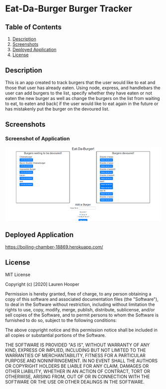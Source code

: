 # Eat-Da-Burger Burger Tracker
 

## Table of Contents
1. [Description](#description)
2. [Screenshots](#screenshots)
3. [Deployed Application](#deployed-application)
4. [License](#license)

## Description
This is an app created to track burgers that the user would like to eat and those that user has already eaten. Using node, express, and handlebars the user can add burgers to the list, specify whether they have eaten or not eaten the new burger as well as change the burgers on the list from waiting to eat, to eaten and back( if the user would like to eat again in the future or has mistakenly put the burger on the devoured list.

## Screenshots

### Screenshot of Application
![Screenshot Home](https://github.com/lhooper921/burger/blob/master/public/assets/img/screenshot.PNG)





## Deployed Application  

https://boiling-chamber-18869.herokuapp.com/


## License

MIT License

Copyright (c) [2020] Lauren Hooper

Permission is hereby granted, free of charge, to any person obtaining a copy of this software and associated documentation files (the "Software"), to deal in the Software without restriction, including without limitation the rights to use, copy, modify, merge, publish, distribute, sublicense, and/or sell copies of the Software, and to permit persons to whom the Software is furnished to do so, subject to the following conditions:

The above copyright notice and this permission notice shall be included in all copies or substantial portions of the Software.

THE SOFTWARE IS PROVIDED "AS IS", WITHOUT WARRANTY OF ANY KIND, EXPRESS OR IMPLIED, INCLUDING BUT NOT LIMITED TO THE WARRANTIES OF MERCHANTABILITY, FITNESS FOR A PARTICULAR PURPOSE AND NONINFRINGEMENT. IN NO EVENT SHALL THE AUTHORS OR COPYRIGHT HOLDERS BE LIABLE FOR ANY CLAIM, DAMAGES OR OTHER LIABILITY, WHETHER IN AN ACTION OF CONTRACT, TORT OR OTHERWISE, ARISING FROM, OUT OF OR IN CONNECTION WITH THE SOFTWARE OR THE USE OR OTHER DEALINGS IN THE SOFTWARE.
